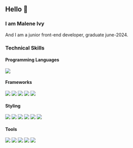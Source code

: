 ## Hello 👋

### I am Malene Ivy
And I am a junior front-end developer, graduate june-2024.

### Technical Skills
#### Programming Languages
![](https://img.shields.io/badge/Code-JavaScript-informational?style=flat&logo=JavaScript&logoColor=white&color=FF8484)

#### Frameworks
![](https://img.shields.io/badge/Framework-React-informational?style=flat&logo=React&logoColor=white&color=FF8484)
![](https://img.shields.io/badge/Framework-Next.js-informational?style=flat&logo=Next.js&logoColor=white&color=FF8484)
![](https://img.shields.io/badge/Framework-Node.js-informational?style=flat&logo=Node.js&logoColor=white&color=FF8484)
![](https://img.shields.io/badge/Framework-Redux-informational?style=flat&logo=Redux&logoColor=white&color=FF8484)
![](https://img.shields.io/badge/Framework-WordPress-informational?style=flat&logo=WordPress&logoColor=white&color=FF8484)

#### Styling
![](https://img.shields.io/badge/Style-CSS-informational?style=flat&logo=CSS3&logoColor=white&color=FF8484)
![](https://img.shields.io/badge/Style-SASS-informational?style=flat&logo=SASS&logoColor=white&color=FF8484)
![](https://img.shields.io/badge/Style-Tailwind_CSS-informational?style=flat&logo=Tailwind-CSS&logoColor=white&color=FF8484)
![](https://img.shields.io/badge/Style-Styled_Components-informational?style=flat&logo=Styled-Components&logoColor=white&color=FF8484)
![](https://img.shields.io/badge/Style-Bootstrap-informational?style=flat&logo=Bootstrap&logoColor=white&color=FF8484)
![](https://img.shields.io/badge/Style-CSS_Modules-informational?style=flat&logo=CSS3&logoColor=white&color=FF8484)

#### Tools
![](https://img.shields.io/badge/Tools-Photoshop-informational?style=flat&logo=Adobe-Photoshop&logoColor=white&color=FF8484)
![](https://img.shields.io/badge/Tools-Illustrator-informational?style=flat&logo=Adobe-Illustrator&logoColor=white&color=FF8484)
![](https://img.shields.io/badge/Tools-AdobeXD-informational?style=flat&logo=Adobe-XD&logoColor=white&color=FF8484)
![](https://img.shields.io/badge/Tools-GitHub-informational?style=flat&logo=GitHub&logoColor=white&color=FF8484)
![](https://img.shields.io/badge/Tools-Figma-informational?style=flat&logo=Figma&logoColor=white&color=FF8484)
